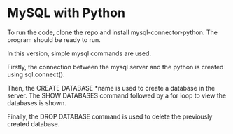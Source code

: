 # MySQL with Python
To run the code, clone the repo and install mysql-connector-python. The program should be ready to run.

In this version, simple mysql commands are used.

Firstly, the connection between the mysql server and the python is created using sql.connect().

Then, the CREATE DATABASE *name is used to create a database in the server.
The SHOW DATABASES command followed by a for loop to view the databases is shown.

Finally, the DROP DATABASE command is used to delete the previously created database.

